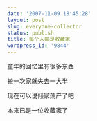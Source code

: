 ```yaml
---
date: '2007-11-09 18:45:28'
layout: post
slug: everyone-collector
status: publish
title: 每个人都是收藏家
wordpress_id: '9844'
---
```


童年的回忆里有很多东西


搬一次家就失去一大半


现在可以说倾家荡产了吧


本来已是一位收藏家了
